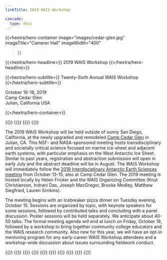 ```yaml
---
linkTitle: 2019 WAIS Workshop

cascade:
  type: docs
---
```


<div class="hx:mt-6 hx:mb-6"></div>

{{<hextra/hero-container
    image="images/cedar-glen.jpg"
    imageTitle="Camerer Hall"
    imageWidth="400"
>}}


{{<hextra/hero-headline>}}
  2019 WAIS Workshop
{{</hextra/hero-headline>}}


{{<hextra/hero-subtitle>}}
  Twenty-Sixth Annual WAIS Workshop
{{</hextra/hero-subtitle>}}

<div class="hx:mt-6 hx:mb-3">

October 16-18, 2019<br>
Camp Cedar Glen<br>
Julian, California USA<br>

</div>

{{</hextra/hero-container>}}

{{<cards>}}
  {{<card link="/agendas/wais2019abstracts.pdf" title="Click here for the conference booklet, including the agenda, abstracts, and direct links to recordings of each talk">}}
  {{<card link="https://www.youtube.com/playlist?list=PLaPrVYyxSZsiAUQZi-KAtp4YOfcEMdGpO" title="Click here to see the YouTube archive of sessions from the 2019 workshop">}}
{{</cards>}}

The 2019 WAIS Workshop will be held outside of sunny San Diego, California, at the newly upgraded and remodeled [Camp Cedar Glen](http://www.campcedarglen.org/) in Julian, CA. This NSF- and NASA-sponsored meeting hosts transdisciplinary and societally critical science focused on marine ice-sheet and adjacent earth systems, with particular emphasis on the West Antarctic Ice Sheet. Similar to past years, registration and abstraction submission will open in early July and the abstract deadline will be in August. The WAIS Workshop will immediately follow the [2019 Interdisciplinary Antarctic Earth Sciences meeting](http://tamcamp.org/) from October 13-15, also at Camp Cedar Glen. The 2019 meeting is hosted locally by Helen Fricker and the WAIS Organizing Committee (Knut Christianson, Indrani Das, Joseph MacGregor, Brooke Medley, Matthew Siegfried, Lauren Simkins). 

The meeting begins with an Icebreaker pizza dinner on Tuesday evening, October 15. Sessions are organized by topic, with keynote speakers for some sessions, followed by contributed talks and concluding with a panel discussion. Poster sessions will be held separately. We anticipate about 40-50 talks. The formal meeting agenda will end at lunch on Friday, October 18, followed by a workshop to bring together community college educators and the WAIS research community. Also new for this year, we will have an opt-in mentoring program for any early-career WAIS Workshop attendees and a workshop-wide discussion about issues surrounding fieldwork conduct.

{{<cards>}}
    {{<card link="deadlines" title="Deadlines" subtitle="See important dealines">}}
    {{<card link="registration" title="Registration" subtitle="See the registration information">}}
    {{<card link="abstract-submission" title="Abstracts" subtitle="Abstract submission information">}}
    {{<card link="travel-support" title="Early-Career Travel Support" subtitle="Information about travel support for early career researched (<5 years since PhD)">}}
    {{<card link="agenda" title="Agenda" subtitle="Preliminary information about the workshop agenda">}}
    {{<card link="travel-transportation" title="Travel & Transportation" subtitle="Some extra information to help with travel and transportation">}}
    {{<card link="presentation-guidelines" title="Presentation Guidelines" subtitle="Initial guidelines for oral and poster presentations">}}
    {{<card link="code-of-conduct" title="Code of Conduct" subtitle="Information about the workshop code of conduct.">}}
{{</cards>}}

